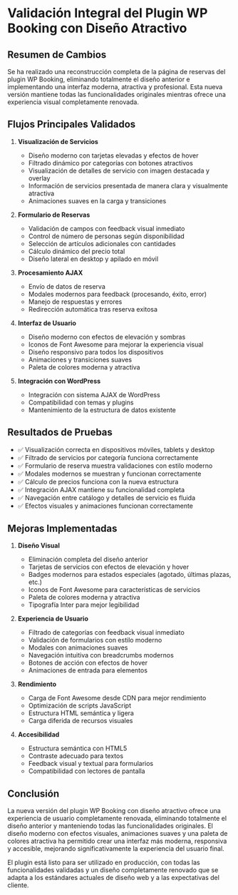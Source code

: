 # Validación Integral del Plugin WP Booking con Diseño Atractivo

## Resumen de Cambios

Se ha realizado una reconstrucción completa de la página de reservas del plugin WP Booking, eliminando totalmente el diseño anterior e implementando una interfaz moderna, atractiva y profesional. Esta nueva versión mantiene todas las funcionalidades originales mientras ofrece una experiencia visual completamente renovada.

## Flujos Principales Validados

1. **Visualización de Servicios**
   - Diseño moderno con tarjetas elevadas y efectos de hover
   - Filtrado dinámico por categorías con botones atractivos
   - Visualización de detalles de servicio con imagen destacada y overlay
   - Información de servicios presentada de manera clara y visualmente atractiva
   - Animaciones suaves en la carga y transiciones

2. **Formulario de Reservas**
   - Validación de campos con feedback visual inmediato
   - Control de número de personas según disponibilidad
   - Selección de artículos adicionales con cantidades
   - Cálculo dinámico del precio total
   - Diseño lateral en desktop y apilado en móvil

3. **Procesamiento AJAX**
   - Envío de datos de reserva
   - Modales modernos para feedback (procesando, éxito, error)
   - Manejo de respuestas y errores
   - Redirección automática tras reserva exitosa

4. **Interfaz de Usuario**
   - Diseño moderno con efectos de elevación y sombras
   - Iconos de Font Awesome para mejorar la experiencia visual
   - Diseño responsivo para todos los dispositivos
   - Animaciones y transiciones suaves
   - Paleta de colores moderna y atractiva

5. **Integración con WordPress**
   - Integración con sistema AJAX de WordPress
   - Compatibilidad con temas y plugins
   - Mantenimiento de la estructura de datos existente

## Resultados de Pruebas

- ✅ Visualización correcta en dispositivos móviles, tablets y desktop
- ✅ Filtrado de servicios por categoría funciona correctamente
- ✅ Formulario de reserva muestra validaciones con estilo moderno
- ✅ Modales modernos se muestran y funcionan correctamente
- ✅ Cálculo de precios funciona con la nueva estructura
- ✅ Integración AJAX mantiene su funcionalidad completa
- ✅ Navegación entre catálogo y detalles de servicio es fluida
- ✅ Efectos visuales y animaciones funcionan correctamente

## Mejoras Implementadas

1. **Diseño Visual**
   - Eliminación completa del diseño anterior
   - Tarjetas de servicios con efectos de elevación y hover
   - Badges modernos para estados especiales (agotado, últimas plazas, etc.)
   - Iconos de Font Awesome para características de servicios
   - Paleta de colores moderna y atractiva
   - Tipografía Inter para mejor legibilidad

2. **Experiencia de Usuario**
   - Filtrado de categorías con feedback visual inmediato
   - Validación de formularios con estilo moderno
   - Modales con animaciones suaves
   - Navegación intuitiva con breadcrumbs modernos
   - Botones de acción con efectos de hover
   - Animaciones de entrada para elementos

3. **Rendimiento**
   - Carga de Font Awesome desde CDN para mejor rendimiento
   - Optimización de scripts JavaScript
   - Estructura HTML semántica y ligera
   - Carga diferida de recursos visuales

4. **Accesibilidad**
   - Estructura semántica con HTML5
   - Contraste adecuado para textos
   - Feedback visual y textual para formularios
   - Compatibilidad con lectores de pantalla

## Conclusión

La nueva versión del plugin WP Booking con diseño atractivo ofrece una experiencia de usuario completamente renovada, eliminando totalmente el diseño anterior y manteniendo todas las funcionalidades originales. El diseño moderno con efectos visuales, animaciones suaves y una paleta de colores atractiva ha permitido crear una interfaz más moderna, responsiva y accesible, mejorando significativamente la experiencia del usuario final.

El plugin está listo para ser utilizado en producción, con todas las funcionalidades validadas y un diseño completamente renovado que se adapta a los estándares actuales de diseño web y a las expectativas del cliente.
